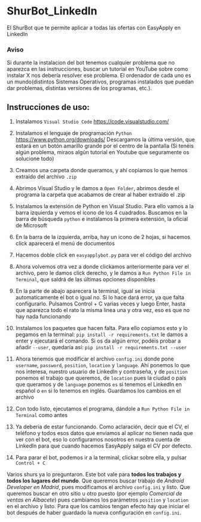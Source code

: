# ShurBot_LinkedIn

El ShurBot que te permite aplicar a todas las ofertas con EasyApply en LinkedIn

### Aviso

Si durante la instalacion del bot tenemos cualquier problema que no aparezca en las instrucciones, buscar un tutorial en YouTube sobre como instalar X nos debería resolver ese problema. El ordenador de cada uno es un mundo(distintos Sistemas Operativos, programas instalados que puedan dar problemas, distintas versiones de los programas, etc.).

## Instrucciones de uso:

1. Instalamos `Visual Studio Code` https://code.visualstudio.com/

2. Instalamos el lenguaje de programación `Python` https://www.python.org/downloads/ Descargamos la última versión, que estará en un botón amarillo grande por el centro de la pantalla (Si tenéis algún problema, miraos algún tutorial en Youtube que seguramente os solucione todo)
3. Creamos una carpeta donde queramos, y ahí copiamos lo que hemos extraído del archivo `.zip`

4. Abrimos Visual Studio y le damos a `Open Folder`, abrimos desde el programa la carpeta que acabamos de crear al haber extraído el .zip

5. Instalamos la extensión de Python en Visual Studio. Para ello vamos a la barra izquierda y vemos el icono de los 4 cuadrados. Buscamos en la barra de búsqueda `python` e instalamos la primera extensión, la oficial de Microsoft
6. En la barra de la izquierda, arriba, hay un icono de 2 hojas, si hacemos click aparecerá el menú de documentos

7. Hacemos doble click en `easyapplybot.py` para ver el código del archivo

8. Ahora volvemos otra vez a donde clickamos anteriormente para ver el archivo, pero le damos click derecho, y le damos a `Run Python File in Terminal`, que saldrá de las últimas opciones disponibles

9. En la parte de abajo aparecera la terminal, igual se inicia automaticamente el bot o igual no. Si lo hace dará error, ya que falta configurarlo. Pulsamos Control + C varias veces y luego Enter, hasta que aparezca todo el rato la misma linea una y otra vez, eso es que no hay nada funcionando

10. Instalamos los paquetes que hacen falta. Para ello copiamos esto y lo pegamos en la terminal: `pip install -r requirements.txt` le damos a enter y ejecutará el comando.
    Si os da algún error, podéis probar a añadir `--user`, quedaría así: `pip install -r requirements.txt --user`

11. Ahora tenemos que modificar el archivo `config.ini` donde pone `username`, `password`, `position`, `location` y `language`. Ahí ponemos lo que nos interesa, nuestro usuario de LinkedIn y contraseña, y de `position` ponemos el trabajo que queremos, de `location` pues la ciudad o país que queramos y de `language` ponemos `es` si tenemos el LinkedIn en español o `en` si lo tenemos en inglés. Guardamos los cambios en el archivo

12. Con todo listo, ejecutamos el programa, dándole a `Run Python File in Terminal` como antes

13. Ya deberia de estar funcionando. Como aclaración, decir que el CV, el teléfono y todos esos datos que enviamos al aplicar no tienen nada que ver con el bot, eso lo configuramos nosotros en nuestra cuenta de LinkedIn para que cuando hacemos EasyApply salga el CV por defecto.

14. Para parar el bot, podemos ir a la terminal, clickar sobre ella, y pulsar `Control + C`

Varios shurs ya lo preguntaron. Este bot vale para **todos los trabajos y todos los lugares del mundo**. Que queremos buscar trabajo de _Android Developer en Madrid_, pues modificamos el archivo `config.ini` y listo. Que queremos buscar en otro sitio u otro puesto (por ejemplo _Comercial de ventas en Albacete_) pues cambiamos los parámetros `position` y `location` en el archivo y listo.
Para que los cambios tengan efecto hay que iniciar el bot después de haber guardado la nueva configuración en `config.ini`.

